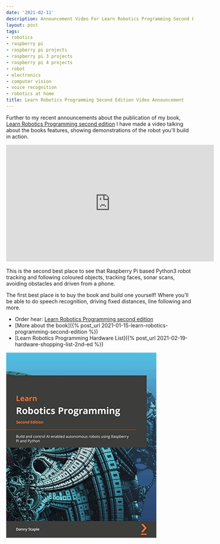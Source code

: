```yaml
---
date: '2021-02-11'
description: Announcement Video For Learn Robotics Programming Second Edition
layout: post
tags:
- robotics
- raspberry pi
- raspberry pi projects
- raspberry pi 3 projects
- raspberry pi 4 projects
- robot
- electronics
- computer vision
- voice recognition
- robotics at home
title: Learn Robotics Programming Second Edition Video Announcement
---
```

Further to my recent announcements about the publication of my book, [Learn Robotics Programming second edition](http://packt.live/2XccaKe) I have made a video talking about the books features, showing demonstrations of the robot you'll build in action.

<div class="embed-responsive embed-responsive-16by9">
<iframe width="560" height="315" src="https://www.youtube.com/embed/wCL8LrQ8RcA" frameborder="0" allow="accelerometer; autoplay; encrypted-media; gyroscope; picture-in-picture" allowfullscreen="true"></iframe>
</div>

This is the second best place to see that Raspberry Pi based Python3 robot tracking and following coloured objects, tracking faces, sonar scans, avoiding obstacles and driven from a phone.

The first best place is to buy the book and build one yourself! Where you'll be able to do speech recognition, driving fixed distances, line following and more.

* Order hear: [Learn Robotics Programming second edition](http://packt.live/2XccaKe)
* [More about the book]({% post_url 2021-01-15-learn-robotics-programming-second-edition %})
* [Learn Robotics Programming Hardware List]({% post_url 2021-02-19-hardware-shopping-list-2nd-ed %})

[![Learn robotics Programming 2nd Edition Cover](/galleries/learn-robotics-programming-2nd-edition/learn-robotics-programming-2nd-cover.jpg)](http://packt.live/2XccaKe)
